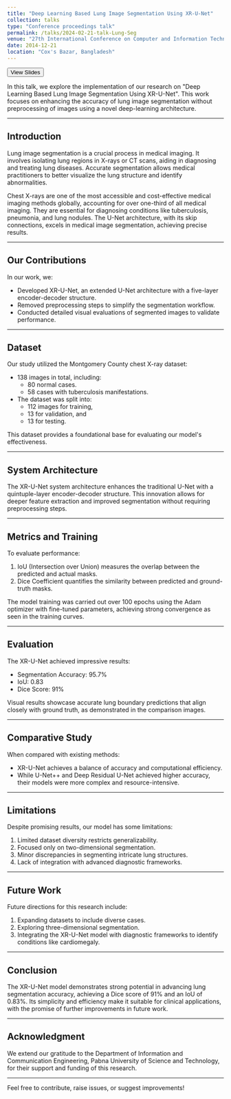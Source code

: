 ```yaml
---
title: "Deep Learning Based Lung Image Segmentation Using XR-U-Net"
collection: talks
type: "Conference proceedings talk"
permalink: /talks/2024-02-21-talk-Lung-Seg
venue: "27th International Conference on Computer and Information Technology (ICCIT)"
date: 2014-12-21
location: "Cox's Bazar, Bangladesh"
---
```

<button class = "btn" onclick="window.location.href='http://sajeebray.github.io/files/1057-slides.pdf';">View Slides</button>

In this talk, we explore the implementation of our research on "Deep Learning Based Lung Image Segmentation Using XR-U-Net". This work focuses on enhancing the accuracy of lung image segmentation without preprocessing of images using a novel deep-learning architecture.

---

## Introduction

Lung image segmentation is a crucial process in medical imaging. It involves isolating lung regions in X-rays or CT scans, aiding in diagnosing and treating lung diseases. Accurate segmentation allows medical practitioners to better visualize the lung structure and identify abnormalities.

Chest X-rays are one of the most accessible and cost-effective medical imaging methods globally, accounting for over one-third of all medical imaging. They are essential for diagnosing conditions like tuberculosis, pneumonia, and lung nodules. The U-Net architecture, with its skip connections, excels in medical image segmentation, achieving precise results.

---

## Our Contributions

In our work, we:
- Developed XR-U-Net, an extended U-Net architecture with a five-layer encoder-decoder structure.
- Removed preprocessing steps to simplify the segmentation workflow.
- Conducted detailed visual evaluations of segmented images to validate performance.

---

## Dataset

Our study utilized the Montgomery County chest X-ray dataset:
- 138 images in total, including:
  - 80 normal cases.
  - 58 cases with tuberculosis manifestations.
- The dataset was split into:
  - 112 images for training,
  - 13 for validation, and
  - 13 for testing.

This dataset provides a foundational base for evaluating our model's effectiveness.

---

## System Architecture

The XR-U-Net system architecture enhances the traditional U-Net with a quintuple-layer encoder-decoder structure. This innovation allows for deeper feature extraction and improved segmentation without requiring preprocessing steps.

---

## Metrics and Training

To evaluate performance:
1. IoU (Intersection over Union) measures the overlap between the predicted and actual masks.
2. Dice Coefficient quantifies the similarity between predicted and ground-truth masks.

The model training was carried out over 100 epochs using the Adam optimizer with fine-tuned parameters, achieving strong convergence as seen in the training curves.

---

## Evaluation

The XR-U-Net achieved impressive results:
- Segmentation Accuracy: 95.7%
- IoU: 0.83
- Dice Score: 91%

Visual results showcase accurate lung boundary predictions that align closely with ground truth, as demonstrated in the comparison images.

---

## Comparative Study

When compared with existing methods:
- XR-U-Net achieves a balance of accuracy and computational efficiency.
- While U-Net++ and Deep Residual U-Net achieved higher accuracy, their models were more complex and resource-intensive.

---

## Limitations

Despite promising results, our model has some limitations:
1. Limited dataset diversity restricts generalizability.
2. Focused only on two-dimensional segmentation.
3. Minor discrepancies in segmenting intricate lung structures.
4. Lack of integration with advanced diagnostic frameworks.

---

## Future Work

Future directions for this research include:
1. Expanding datasets to include diverse cases.
2. Exploring three-dimensional segmentation.
3. Integrating the XR-U-Net model with diagnostic frameworks to identify conditions like cardiomegaly.

---

## Conclusion

The XR-U-Net model demonstrates strong potential in advancing lung segmentation accuracy, achieving a Dice score of 91% and an IoU of 0.83%. Its simplicity and efficiency make it suitable for clinical applications, with the promise of further improvements in future work.

---

## Acknowledgment

We extend our gratitude to the Department of Information and Communication Engineering, Pabna University of Science and Technology, for their support and funding of this research.

---

Feel free to contribute, raise issues, or suggest improvements!
